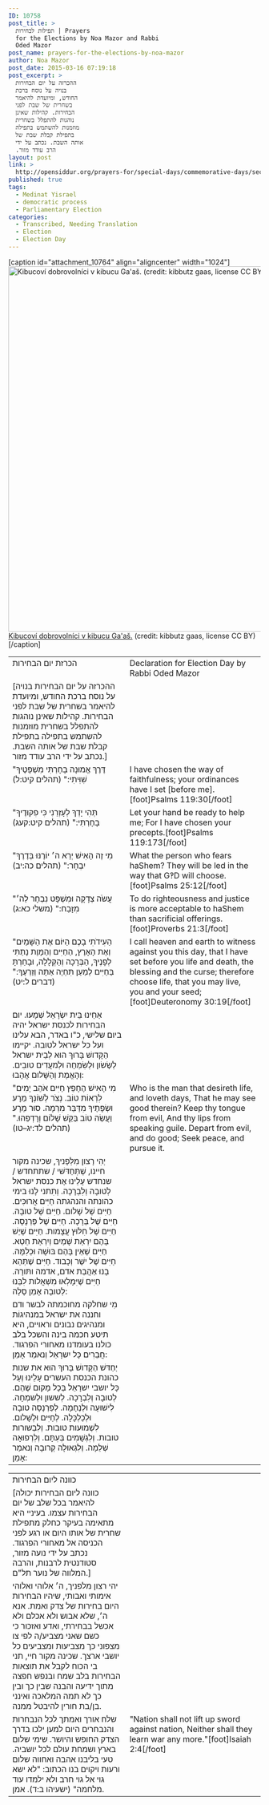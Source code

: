 ```yaml
---
ID: 10758
post_title: >
  תפילות לבחירות | Prayers
  for the Elections by Noa Mazor and Rabbi
  Oded Mazor
post_name: prayers-for-the-elections-by-noa-mazor
author: Noa Mazor
post_date: 2015-03-16 07:19:18
post_excerpt: >
  ההכרזה על יום הבחירות
  בנויה על נוסח ברכת
  החודש, ומיועדת להיאמר
  בשחרית של שבת לפני
  הבחירות. קהילות שאינן
  נוהגות להתפלל בשחרית
  מוזמנות להשתמש בתפילה
  בתפילת קבלת שבת של
  אותה השבת. נכתב על ידי
  הרב עודד מזור.‏
layout: post
link: >
  http://opensiddur.org/prayers-for/special-days/commemorative-days/secular-national/election-day/prayers-for-the-elections-by-noa-mazor/
published: true
tags:
  - Medinat Yisrael
  - democratic process
  - Parliamentary Election
categories:
  - Transcribed, Needing Translation
  - Election
  - Election Day
---
```

[caption id="attachment_10764" align="aligncenter" width="1024"]<a href="http://opensiddur.org/wp-content/uploads/2015/03/Voting_in_Kibbutz_Gaash.jpg"><img src="http://opensiddur.org/wp-content/uploads/2015/03/Voting_in_Kibbutz_Gaash.jpg" alt="Kibucoví dobrovolníci v kibucu Ga&#039;aš. (credit: kibbutz gaas, license CC BY)" width="1024" height="729" class="size-full wp-image-10764" /></a> <a href="http://commons.wikimedia.org/wiki/File:Voting_in_Kibbutz_Gaash.jpg">Kibucoví dobrovolníci v kibucu Ga'aš.</a> (credit: kibbutz gaas, license CC BY)[/caption]

<table style="margin-left: auto;margin-right: auto;"><tbody>
<tr><td style="vertical-align:top;" width="46%">
<div class="liturgy"><span lang="he">
הכרזת יום הבחירות
</span></div>
</td>
 
<td style="vertical-align:top;" width="53%">
<div class="english">
Declaration for Election Day by Rabbi Oded Mazor
</div>
</td></tr>


<tr><td style="vertical-align:top;" width="46%">
<div class="commentary"><span lang="he">
[ההכרזה על יום הבחירות בנויה על נוסח ברכת החודש, ומיועדת להיאמר בשחרית של שבת לפני הבחירות. קהילות שאינן נוהגות להתפלל בשחרית מוזמנות להשתמש בתפילה בתפילת קבלת שבת של אותה השבת. נכתב על ידי הרב עודד מזור.]
</span></div>
</td>
 
<td style="vertical-align:top;" width="53%">
<div class="english">

</div>
</td></tr>


<tr><td style="vertical-align:top;" width="46%">
<div class="liturgy"><span lang="he">
"דֶּרֶךְ אֱמוּנָה בָחָרְתִּי מִשְׁפָּטֶיךָ שִׁוִּיתִי:" (תהלים קיט:ל) 
</span></div>
</td>
 
<td style="vertical-align:top;" width="53%">
<div class="english">
I have chosen the way of faithfulness; your ordinances have I set [before me].[foot]Psalms 119:30[/foot]
</div>
</td></tr>


<tr><td style="vertical-align:top;" width="46%">
<div class="liturgy"><span lang="he">
"תְּהִי יָדְךָ לְעָזְרֵנִי כִּי פִקּוּדֶיךָ בָחָרְתִּי:" (תהלים קיט:קעג) 
</span></div>
</td>
 
<td style="vertical-align:top;" width="53%">
<div class="english">
Let your hand be ready to help me; For I have chosen your precepts.[foot]Psalms 119:173[/foot]
</div>
</td></tr>


<tr><td style="vertical-align:top;" width="46%">
<div class="liturgy"><span lang="he">
"מִי זֶה הָאִישׁ יְרֵא ה׳ יוֹרֶנּוּ בְּדֶרֶךְ יִבְחָר:" (תהלים כה:יב) 
</span></div>
</td>
 
<td style="vertical-align:top;" width="53%">
<div class="english">
What the person who fears haShem? They will be led in the way that G‽D will choose.[foot]Psalms 25:12[/foot]
</div>
</td></tr>


<tr><td style="vertical-align:top;" width="46%">
<div class="liturgy"><span lang="he">
"עֲשֹׂה צְדָקָה וּמִשְׁפָּט נִבְחָר לַה׳ מִזָּבַח:" (משלי כא:ג) 
</span></div>
</td>
 
<td style="vertical-align:top;" width="53%">
<div class="english">
To do righteousness and justice is more acceptable to haShem than sacrificial offerings.[foot]Proverbs 21:3[/foot]
</div>
</td></tr>


<tr><td style="vertical-align:top;" width="46%">
<div class="liturgy"><span lang="he">
"הַעִידֹתִי בָכֶם הַיּוֹם אֶת הַשָּׁמַיִם וְאֶת הָאָרֶץ, הַחַיִּים וְהַמָּוֶת נָתַתִּי לְפָנֶיךָ, הַבְּרָכָה וְהַקְּלָלָה, וּבָחַרְתָּ בַּחַיִּים לְמַעַן תִּחְיֶה אַתָּה וְזַרְעֶךָ:" (דברים ל:יט)
</span></div>
</td>
 
<td style="vertical-align:top;" width="53%">
<div class="english">
I call heaven and earth to witness against you this day, that I have set before you life and death, the blessing and the curse; therefore choose life, that you may live, you and your seed;[foot]Deuteronomy 30:19[/foot]
</div>
</td></tr>


<tr><td style="vertical-align:top;" width="46%">
<div class="liturgy"><span lang="he">
אַחֵינוּ בֵּית יִשְׂרָאֵל שְׁמָעוּ. יום הבחירות לכנסת ישראל יהיה ביום שלישי, כ"ו באדר, הבא עלינו ועל כל ישראל לטובה. יקיימו הַקָּדושׁ בָּרוּךְ הוּא לְבֵית ישראל לְשָׂשׂון וּלְשִׂמְחָה וּלְמעֲדִים טובִים. וְהָאֱמֶת וְהַשָּׁלום אֱהָבוּ: 
</span></div>
</td>
 
<td style="vertical-align:top;" width="53%">
<div class="english">

</div>
</td></tr>


<tr><td style="vertical-align:top;" width="46%">
<div class="liturgy"><span lang="he">
"מִי הָאִישׁ הֶחָפֵץ חַיִּים אֹהֵב יָמִים לִרְאוֹת טוֹב.
נְצֹר לְשׁוֹנְךָ מֵרָע וּשְׂפָתֶיךָ מִדַּבֵּר מִרְמָה.
סוּר מֵרָע וַעֲשֵׂה טוֹב בַּקֵּשׁ שָׁלוֹם וְרָדְפֵהוּ." (תהלים לד:יג–טו)
</span></div>
</td>
 
<td style="vertical-align:top;" width="53%">
<div class="english">
Who is the man that desireth life, and loveth days, That he may see good therein? Keep thy tongue from evil, And thy lips from speaking guile. Depart from evil, and do good; Seek peace, and pursue it.
</div>
</td></tr>


<tr><td style="vertical-align:top;" width="46%">
<div class="liturgy"><span lang="he">
יְהִי רָצון מִלְּפָניךְ, שכינה מקור חיינו, שֶׁתְּחַדּשׁי / שתתחדש / שנחדש  עָלֵינוּ אֶת כנסת ישראל לְטובָה וְלִבְרָכָה. וְתִתני לָנוּ בימי כהונתה והנהגתה חַיִּים אֲרוּכִּים. חַיִּים שֶׁל שָׁלום. חַיִּים שֶׁל טובָה. חַיִּים שֶׁל בְּרָכָה. חַיִּים שֶׁל פַּרְנָסָה. חַיִּים שֶׁל חִלּוּץ עֲצָמות. חַיִּים שֶׁיֵשׁ בָּהֶם יִרְאַת שָׁמַיִם וְיִרְאַת חֵטְא. חַיִּים שֶׁאֵין בָּהֶם בּוּשָׁה וּכְלִמָּה. חַיִּים שֶׁל ישֶׁר וְכָבוד. חַיִּים שֶׁתְּהֵא בָנוּ אַהֲבַת אדם, אדמה ותּורָה. חַיִּים שֶׁיִּמָלְאוּ מִשְׁאֲלות לִבֵּנוּ לְטובָה אָמֵן סֶלָה: 
</span></div>
</td>
 
<td style="vertical-align:top;" width="53%">
<div class="english">

</div>
</td></tr>


<tr><td style="vertical-align:top;" width="46%">
<div class="liturgy"><span lang="he">
מִי שחלקה מחוכמתה לבשר ודם וחננה את ישראל במנהיגוֹת ומנהיגים נבונים וראויים,  היא תיטע חכמה בינה והשכל בלב כולנו בעומדנו מאחורי הפרגוד. חֲבֵרִים כָּל יִשרָאֵל וְנאמַר אָמֵן: 
</span></div>
</td>
 
<td style="vertical-align:top;" width="53%">
<div class="english">

</div>
</td></tr>


<tr><td style="vertical-align:top;" width="46%">
<div class="liturgy"><span lang="he">
יְחַדּשׁ הַקָּדושׁ בָּרוּךְ הוּא את שנות כהונת הכנסת העשרים עָלֵינוּ וְעַל כָּל יושבי יִשרָאֵל בְּכָל מָקום שֶׁהֵם. לְטובָה וְלִבְרָכָה. לְששון וּלְשמְחָה. לִישׁוּעָה וּלְנֶחָמָה. לְפַרְנָסָה טובָה וּלְכַלְכָּלָה. לְחַיִּים וּלְשָׁלום. לִשְׁמוּעות טובות. וְלִבְשורות טובות. וְלִגְשָׁמִים בְּעִתָּם. וְלִרְפוּאָה שְׁלֵמָה. וְלִגְאוּלָה קְרובָה וְנאמַר אָמֵן: 
</span></div>
</td>
 
<td style="vertical-align:top;" width="53%">
<div class="english">

</div>
</td></tr>
</tbody></tbody></tbody></tbody></table>


<table style="margin-left: auto;margin-right: auto;"><tbody>
<tr><td style="vertical-align:top;" width="46%">
<div class="liturgy"><span lang="he">
כוונה ליום הבחירות
</span></div>
</td>
 
<td style="vertical-align:top;" width="53%">
<div class="english">

</div>
</td></tr>


<tr><td style="vertical-align:top;" width="46%">
<div class="commentary"><span lang="he">
[כוונה ליום הבחירות יכולה להיאמר בכל שלב של יום הבחירות עצמו. בעיניי היא מתאימה בעיקר כחלק מתפילת שחרית של אותו היום או רגע לפני הכניסה אל מאחורי הפרגוד. נכתב על ידי נועה מזור, סטודנטית לרבנות, והרבה המלווה של נוער תל"ם.]
</span></div>
</td>
 
<td style="vertical-align:top;" width="53%">
<div class="english">

</div>
</td></tr>


<tr><td style="vertical-align:top;" width="46%">
<div class="liturgy"><span lang="he">
יהי רצון מלפניך, ה׳ אלוהי ואלוהי אימותי ואבותי, שיהיו הבחירות היום בחירות של צדק ואמת. אנא ה׳, שלא אבוש ולא אכלם ולא אכשל בבחירתי, ואדע ואזכור כי כשם שאני מצביע/ה לפי צו מצפוני כך מצביעות ומצביעים כל יושבי ארצך. שכינה מקור חיי, תני בי הכוח לקבל את תוצאות הבחירות בלב שמח ובנפש חפצה מתוך ידיעה והבנה שבין כך ובין כך לא תמה המלאכה ואינני בן/בת חורין להיבטל ממנה. 
</span></div>
</td>
 
<td style="vertical-align:top;" width="53%">
<div class="english">

</div>
</td></tr>


<tr><td style="vertical-align:top;" width="46%">
<div class="liturgy"><span lang="he">
שלח אורך ואמתך לכל הנבחרות והנבחרים היום למען ילכו בדרך הצדק החופש והיושר. שימי שלום בארץ ושמחת עולם לכל יושביה. טעי בליבנו אהבה ואחווה שלום ורעות ויקוים בנו הכתוב: "לא ישא גוי אל גוי חרב ולא ילמדו עוד מלחמה" (ישעיהו ב:ד). אמן. 
</span></div>
</td>
 
<td style="vertical-align:top;" width="53%">
<div class="english">
"Nation shall not lift up sword against nation, Neither shall they learn war any more."[foot]Isaiah 2:4[/foot]
</div>
</td></tr>
</tbody></tbody></tbody></tbody></table>